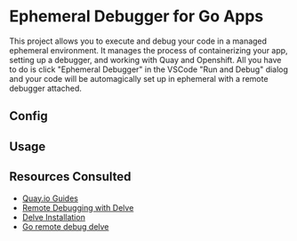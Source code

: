 # Ephemeral Debugger for Go Apps
This project allows you to execute and debug your code in a managed ephemeral environment. It manages the process of containerizing your app, setting up a debugger, and working with Quay and Openshift. All you have to do is click "Ephemeral Debugger" in the VSCode "Run and Debug" dialog and your code will be automagically set up in ephemeral with a remote debugger attached.

## Config

## Usage

## Resources Consulted
* [Quay.io Guides](https://docs.quay.io/guides/)
* [Remote Debugging with Delve](https://golangforall.com/en/post/go-docker-delve-remote-debug.html)
* [Delve Installation](https://github.com/go-delve/delve/tree/master/Documentation/installation)
* [Go remote debug delve](https://github.com/antelman107/go-remote-debug-delve)